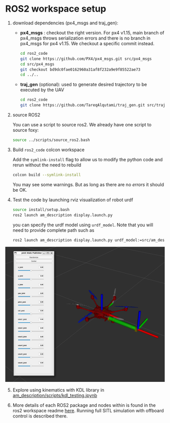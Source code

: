 # ROS2 workspace setup

1. download dependencies (px4_msgs and traj_gen):
   - **px4_msgs** : checkout the right version. For px4 v1.15, main branch of px4_msgs throws serialization errors and there is no branch in px4_msgs for px4 v1.15. We checkout a specific commit instead.
      ```bash
      cd ros2_code
      git clone https://github.com/PX4/px4_msgs.git src/px4_msgs
      cd src/px4_msgs
      git checkout bd9dc0fae0162960a31af8f232a9e9f85522ae73
      cd ../..
      ```
   - **traj_gen** (optional): used to generate desired trajectory to be executed by the UAV
      ```bash
      cd ros2_code
      git clone https://github.com/TareqAlqutami/traj_gen.git src/traj_gen
      ```
2. source ROS2

   You can use a script to source ros2. We already have one script to source foxy:
   ``` bash
   source ../scripts/source_ros2.bash
   ```

3. Build `ros2_code` colcon workspace

   Add the `symlink-install` flag to allow us to modify the python code and rerun without the need to rebuild
   ```bash
   colcon build --symlink-install
   ```
   You may see some warnings. But  as long as there are no *errors* it should be OK.

4. Test the code by launching rviz visualization of robot urdf
   ```bash
   source install/setup.bash
   ros2 launch am_description display.launch.py
   ```
   
   you can specify the urdf model using `urdf_model`. Note that you will need to provide complete path such as
   ```bash
   ros2 launch am_description display.launch.py urdf_model:=src/am_description/urdf/tilted_hex_arm.urdf   
   ```
![drone_viz](../ros2_code/src/am_description/images/fa_hex_arm_rviz_jnt_pub.png)

5. Explore using kinematics with KDL library in [am_description/scripts/kdl_testing.ipynb](../ros2_code/src/am_description/scripts/kdl_testing.ipynb)

6. More details of each ROS2 package and nodes within is found in the ros2 workspace readme [here](../ros2_code/src/px4_offboard_ros2/README.md). Running full SITL simulation with offboard control is described there.
